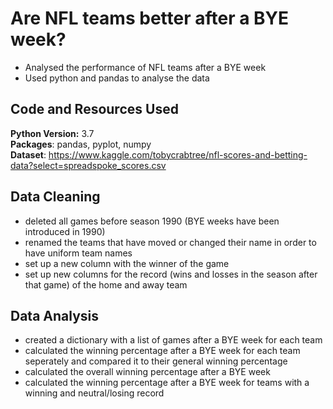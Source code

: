 # Are NFL teams better after a BYE week?
* Analysed the performance of NFL teams after a BYE week 
* Used python and pandas to analyse the data


## Code and Resources Used
**Python Version:** 3.7  
**Packages**: pandas, pyplot, numpy  
**Dataset**: https://www.kaggle.com/tobycrabtree/nfl-scores-and-betting-data?select=spreadspoke_scores.csv   

## Data Cleaning
* deleted all games before season 1990 (BYE weeks have been introduced in 1990)  
* renamed the teams that have moved or changed their name in order to have uniform team names  
* set up a new column with the winner of the game
* set up new columns for the record (wins and losses in the season after that game) of the home and away team 

## Data Analysis
* created a dictionary with a list of games after a BYE week for each team
* calculated the winning percentage after a BYE week for each team seperately and compared it to their general winning percentage
* calculated the overall winning percentage after a BYE week
* calculated the winning percentage after a BYE week for teams with a winning and neutral/losing record 
